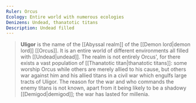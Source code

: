 ```yaml
---
Ruler: Orcus
Ecology: Entire world with numerous ecologies
Denizens: Undead, thanatotic titans
Description: Undead filled
---
```


> **Uligor** is the name of the [[Abyssal realm]] of the [[Demon lord|demon lord]] [[Orcus]]. It is an entire world of different environments all filled with [[Undead|undead]].
> The realm is not entirely Orcus', for there exists a vast population of [[Thanatotic titan|thanatotic titans]]: some worship Orcus while others are merely allied to his cause, but others war against him and his allied titans in a civil war which engulfs large tracts of Uligor. The reason for the war and who commands the enemy titans is not known, apart from it being likely to be a shadowy [[Demigod|demigod]]; the war has lasted for millenia.








